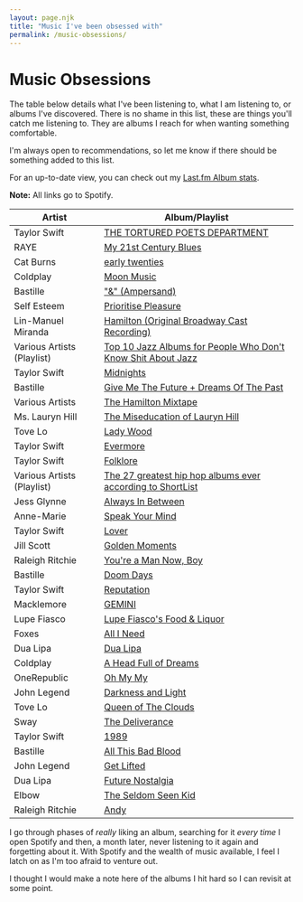 ```yaml
---
layout: page.njk
title: "Music I've been obsessed with"
permalink: /music-obsessions/
---
```


# Music Obsessions

The table below details what I've been listening to, what I am listening to, or albums I've discovered. There is no shame in this list, these are things you'll catch me listening to. They are albums I reach for when wanting something comfortable.

I'm always open to recommendations, so let me know if there should be something added to this list.

For an up-to-date view, you can check out my [Last.fm Album stats](https://www.last.fm/user/mikestreety/library/albums?date_preset=LAST_90_DAYS&page=1).

**Note:** All links go to Spotify.

| Artist | Album/Playlist |
|---|---|
| Taylor Swift | [THE TORTURED POETS DEPARTMENT](https://open.spotify.com/album/1Mo4aZ8pdj6L1jx8zSwJnt?si=xNHBH8oITLGN-KqpPCBMfg) |
| RAYE | [My 21st Century Blues](https://open.spotify.com/album/3U8n8LzBx2o9gYXvvNq4uH?si=AGjPzpOqTeC0Rd5V7Gg5kQ) |
| Cat Burns | [early twenties](https://open.spotify.com/album/0rnW4hH24v4j16wUbeR5Tn?si=cZVcOwmJRm-j1_Cox-GaOA) |
| Coldplay | [Moon Music](https://open.spotify.com/album/5SGtrmYbIo0Dsg4kJ4qjM6?si=TeuhLRb7TvSvjYmq9OucJQ) |
| Bastille | ["&" (Ampersand)](https://open.spotify.com/album/6zwfwSKAbtnCfKgzBywL2w?si=FsWVVu5zRte19NXJf_zKiQ) |
| Self Esteem | [Prioritise Pleasure](https://open.spotify.com/album/6Q4b8zTe5hFiDaUxNOiBih?si=hQ_J_C2qSgaiJP4idbzuhA) |
| Lin-Manuel Miranda | [Hamilton (Original Broadway Cast Recording)](https://open.spotify.com/album/1kCHru7uhxBUdzkm4gzRQc?si=XlgMBO38Rou8x7la_P66gA) |
| Various Artists (Playlist) | [Top 10 Jazz Albums for People Who Don't Know Shit About Jazz](https://open.spotify.com/user/mikestreety/playlist/2D7jJt4hdFFtlla7YbcceF) |
| Taylor Swift | [Midnights](https://open.spotify.com/album/151w1FgRZfnKZA9FEcg9Z3?si=VDIpfQvzQZuDjgkOnXH2pg) |
| Bastille | [Give Me The Future + Dreams Of The Past](https://open.spotify.com/album/2dssFgPLHm6Y1mINk3JNJ8?si=pnVO2dqjT0qHR1nh77b5MQ) |
| Various Artists | [The Hamilton Mixtape](https://open.spotify.com/album/5AgsHUKFxr5DApRCmulIqJ) |
| Ms. Lauryn Hill | [The Miseducation of Lauryn Hill](https://open.spotify.com/album/1BZoqf8Zje5nGdwZhOjAtD) |
| Tove Lo | [Lady Wood](https://open.spotify.com/album/1tuekzsMZQOuiMejKP6t2Y) |
| Taylor Swift | [Evermore](https://open.spotify.com/album/2Xoteh7uEpea4TohMxjtaq?si=Cxv-ke-FSMm6jVk6r81zKw) |
| Taylor Swift | [Folklore](https://open.spotify.com/album/2fenSS68JI1h4Fo296JfGr?si=vvjD7vZCTcOcsqSKR4IUEQ) |
| Various Artists (Playlist) | [The 27 greatest hip hop albums ever according to ShortList](https://open.spotify.com/user/mikestreety/playlist/7CzMAQvkYowW31BrM1rQn6) |
| Jess Glynne | [Always In Between](https://open.spotify.com/album/2Uv0SsIwRolyvE76e0CaBM) |
| Anne-Marie | [Speak Your Mind](https://open.spotify.com/album/7lPoGKpCGgdKFAxpudhAH5) |
| Taylor Swift | [Lover](https://open.spotify.com/album/1NAmidJlEaVgA3MpcPFYGq?si=Yld_jpQxSl-Wm3CcRphQYw) |
| Jill Scott | [Golden Moments](https://open.spotify.com/album/00cZAqb57SRmKrcpFYWuye) |
| Raleigh Ritchie | [You're a Man Now, Boy](https://open.spotify.com/album/50EXi4hlRIPF7fLQcWCXyp) |
| Bastille | [Doom Days](https://open.spotify.com/album/2QzbL1DICo4xZnWr8Sw4fF?si=LPwET505QN6VTqz0S_oytw) |
| Taylor Swift | [Reputation](https://open.spotify.com/album/4fW1sFeE43nuZlAw2xtmC3) |
| Macklemore | [GEMINI](https://open.spotify.com/album/72qA6s4fjF8Y2VX1UDMfp2) |
| Lupe Fiasco | [Lupe Fiasco's Food & Liquor](https://open.spotify.com/album/0TDJRkEr2SrhWTetdkEzED) |
| Foxes | [All I Need](https://open.spotify.com/album/6fpZzsdzd04nqiDPWnF2iw) |
| Dua Lipa | [Dua Lipa](https://open.spotify.com/album/4btGe14gIJmTxbcPAQBtqb) |
| Coldplay | [A Head Full of Dreams](https://open.spotify.com/album/3cfAM8b8KqJRoIzt3zLKqw) |
| OneRepublic | [Oh My My](https://open.spotify.com/album/30SqWqmSU9ww0Btb1j4rpU) |
| John Legend | [Darkness and Light](https://open.spotify.com/album/7xMjYDrgPLp1ReFGAOyS1O) |
| Tove Lo | [Queen of The Clouds](https://open.spotify.com/album/1spbq60PWMBiuvARkJbXBP) |
| Sway | [The Deliverance](https://open.spotify.com/album/75bKgbIFAJ7tyDpPx7n8e5) |
| Taylor Swift | [1989](https://open.spotify.com/album/64LU4c1nfjz1t4VnGhagcg?si=Vlo710EvSZGf0qp1Fe0raA) |
| Bastille | [All This Bad Blood](https://open.spotify.com/album/5G6oMu9zNW2acdV0lqzI3L?si=DMvo99OgQtWmITg9YavKIA) |
| John Legend | [Get Lifted](https://open.spotify.com/album/4W6kVnBPgcW8zDYXbRHh2J?si=iXtsQBTBRGesrZV-mFrm_Q) |
| Dua Lipa | [Future Nostalgia](https://open.spotify.com/album/5lKlFlReHOLShQKyRv6AL9?si=ULmD1_0nScW1Ic2g4wHEaQ) |
| Elbow | [The Seldom Seen Kid](https://open.spotify.com/album/25KJ3Be6nm3mvFOOKZU2TE?si=vquP5fFjQfSUOUwITveOMA) |
| Raleigh Ritchie | [Andy](https://open.spotify.com/album/1VGG6wKi23E0xvCScuK6AO?si=Z3ERIrtaQIGXU0H9Ty-tzw) |


I go through phases of _really_ liking an album, searching for it _every time_ I open Spotify and then, a month later, never listening to it again and forgetting about it. With Spotify and the wealth of music available, I feel I latch on as I'm too afraid to venture out.

I thought I would make a note here of the albums I hit hard so I can revisit at some point.